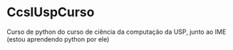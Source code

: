 # CcslUspCurso
Curso de python do curso de ciência da computação da USP, junto ao IME (estou aprendendo python por ele)
